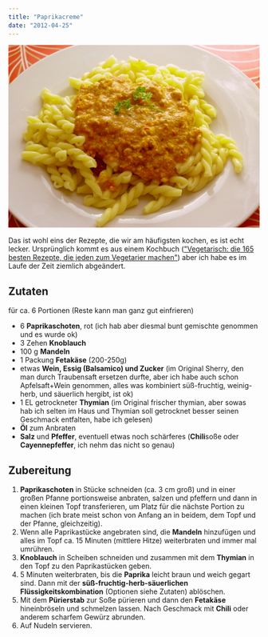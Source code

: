 ```yaml
---
title: "Paprikacreme"
date: "2012-04-25"
---
```


[![mit Nudeln](images/imgp8851.jpg "Paprikacreme")](http://apfeleimer.wordpress.com/2012/04/25/paprikacreme/imgp8851/)

Das ist wohl eins der Rezepte, die wir am häufigsten kochen, es ist echt lecker. Ursprünglich kommt es aus einem Kochbuch (["Vegetarisch: die 165 besten Rezepte, die jeden zum Vegetarier machen"](http://www.amazon.de/Vegetarisch-besten-Rezepte-Vegetarier-Sonderleistung/dp/3833812621/ref=sr_1_1?ie=UTF8&qid=1335378040&sr=8-1)) aber ich habe es im Laufe der Zeit ziemlich abgeändert.

## Zutaten

für ca. 6 Portionen (Reste kann man ganz gut einfrieren)

- 6 **Paprikaschoten**, rot (ich hab aber diesmal bunt gemischte genommen und es wurde ok)
- 3 Zehen **Knoblauch**
- 100 g **Mandeln**
- 1 Packung **Fetakäse** (200-250g)
- etwas **Wein, Essig (Balsamico) und Zucker** (im Original Sherry, den man durch Traubensaft ersetzen durfte, aber ich habe auch schon Apfelsaft+Wein genommen, alles was kombiniert süß-fruchtig, weinig-herb, und säuerlich hergibt, ist ok)
- 1 EL getrockneter **Thymian** (im Original frischer thymian, aber sowas hab ich selten im Haus und Thymian soll getrocknet besser seinen Geschmack entfalten, habe ich gelesen)
- **Öl** zum Anbraten
- **Salz** und **Pfeffer**, eventuell etwas noch schärferes (**Chili**soße oder **Cayennepfeffer**, ich nehm das nicht so genau)

## Zubereitung

1. **Paprikaschoten** in Stücke schneiden (ca. 3 cm groß) und in einer großen Pfanne portionsweise anbraten, salzen und pfeffern und dann in einen kleinen Topf transferieren, um Platz für die nächste Portion zu machen (ich brate meist schon von Anfang an in beidem, dem Topf und der Pfanne, gleichzeitig).
2. Wenn alle Paprikastücke angebraten sind, die **Mandeln** hinzufügen und alles im Topf ca. 15 Minuten (mittlere Hitze) weiterbraten und immer mal umrühren.
3. **Knoblauch** in Scheiben schneiden und zusammen mit dem **Thymian** in den Topf zu den Paprikastücken geben.
4. 5 Minuten weiterbraten, bis die **Paprika** leicht braun und weich gegart sind. Dann mit der **süß-fruchtig-herb-säuerlichen Flüssigkeitskombination** (Optionen siehe Zutaten) ablöschen.
5. Mit dem **Pürierstab** zur Soße pürieren und dann den **Fetakäse** hineinbröseln und schmelzen lassen. Nach Geschmack mit **Chili** oder anderem scharfem Gewürz abrunden.
6. Auf Nudeln servieren.
